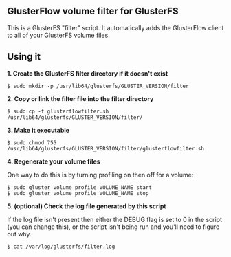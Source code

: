 GlusterFlow volume filter for GlusterFS
---------------------------------------

This is a GlusterFS "filter" script.  It automatically adds the GlusterFlow
client to all of your GlusterFS volume files.

Using it
--------

__1. Create the GlusterFS filter directory if it doesn't exist__

    $ sudo mkdir -p /usr/lib64/glusterfs/GLUSTER_VERSION/filter

__2. Copy or link the filter file into the filter directory__

    $ sudo cp -f glusterflowfilter.sh /usr/lib64/glusterfs/GLUSTER_VERSION/filter/

__3. Make it executable__

    $ sudo chmod 755 /usr/lib64/glusterfs/GLUSTER_VERSION/filter/glusterflowfilter.sh

__4. Regenerate your volume files__

One way to do this is by turning profiling on then off for a volume:

    $ sudo gluster volume profile VOLUME_NAME start
    $ sudo gluster volume profile VOLUME_NAME stop

__5. (optional) Check the log file generated by this script__

If the log file isn't present then either the DEBUG flag is set to 0 in the
script (you can change this), or the script isn't being run and you'll need
to figure out why.

    $ cat /var/log/glusterfs/filter.log
